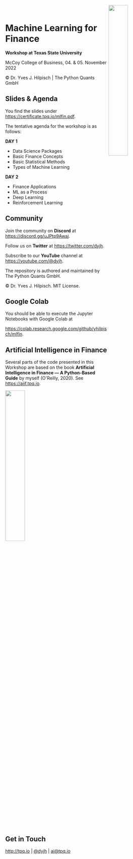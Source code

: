 
<img src="https://certificate.tpq.io/txstate_logo.jpeg" width=35% align=right><br>

# Machine Learning for Finance

**Workshop at Texas State University**

McCoy College of Business, 04. & 05. November 2022

&copy; Dr. Yves J. Hilpisch | The Python Quants GmbH

## Slides & Agenda

You find the slides under https://certificate.tpq.io/mlfin.pdf.

The tentative agenda for the workshop is as follows:

**DAY 1**

* Data Science Packages
* Basic Finance Concepts
* Basic Statistical Methods
* Types of Machine Learning

**DAY 2**

* Finance Applications
* ML as a Process
* Deep Learning
* Reinforcement Learning

## Community

Join the community on **Discord** at https://discord.gg/uJPtp9Awaj.

Follow us on **Twitter** at https://twitter.com/dyjh.

Subscribe to our **YouTube** channel at https://youtube.com/@dyjh.

The repository is authored and maintained by The Python Quants GmbH.

&copy; Dr. Yves J. Hilpisch. MIT License.

## Google Colab

You should be able to execute the Jupyter Notebooks with Google Colab at

https://colab.research.google.com/github/yhilpisch/mlfin.

## Artificial Intelligence in Finance

Several parts of the code presented in this Workshop are based on the book **Artificial Intelligence in Finance &mdash; A Python-Based Guide** by myself (O'Reilly, 2020). See https://aiif.tpq.io.

<img src="https://hilpisch.com/tpq_logo.png" width=35%><br><br>


## Get in Touch

<a href="http://tpq.io" target="_blank">http://tpq.io</a> | <a
href="http://twitter.com/dyjh" target="_blank">@dyjh</a> | <a
href="mailto:ai@tpq.io">ai@tpq.io</a>
